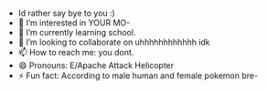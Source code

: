 - Id rather say bye to you :)
- 👀 I’m interested in YOUR MO-
- 🌱 I’m currently learning school.
- 💞️ I’m looking to collaborate on uhhhhhhhhhhhh idk
- 📫 How to reach me: you dont.
- 😄 Pronouns: E/Apache Attack Helicopter
- ⚡ Fun fact: According to male human and female pokemon bre-

<!---
ImaLineOfCode/ImaLineOfCode is a ✨ special ✨ repository because its `README.md` (this file) appears on your GitHub profile.
You can click the Preview link to take a look at your changes.
--->
